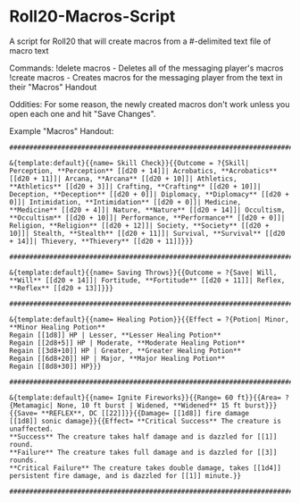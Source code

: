 # Roll20-Macros-Script
A script for Roll20 that will create macros from a #-delimited text file of macro text

Commands:
!delete macros - Deletes all of the messaging player's macros
!create macros - Creates macros for the messaging player from the text in their "Macros" Handout

Oddities:
For some reason, the newly created macros don't work unless you open each one and hit "Save Changes". 

Example "Macros" Handout: 
```
################################################################################

&{template:default}{{name= Skill Check}}{{Outcome = ?{Skill| Perception, **Perception** [[d20 + 14]]| Acrobatics, **Acrobatics** [[d20 + 11]]| Arcana, **Arcana** [[d20 + 10]]| Athletics, **Athletics** [[d20 + 3]]| Crafting, **Crafting** [[d20 + 10]]| Deception, **Deception** [[d20 + 0]]| Diplomacy, **Diplomacy** [[d20 + 0]]| Intimidation, **Intimidation** [[d20 + 0]]| Medicine, **Medicine** [[d20 + 4]]| Nature, **Nature** [[d20 + 14]]| Occultism, **Occultism** [[d20 + 10]]| Performance, **Performance** [[d20 + 0]]| Religion, **Religion** [[d20 + 12]]| Society, **Society** [[d20 + 10]]| Stealth, **Stealth** [[d20 + 11]]| Survival, **Survival** [[d20 + 14]]| Thievery, **Thievery** [[d20 + 11]]}}}

################################################################################

&{template:default}{{name= Saving Throws}}{{Outcome = ?{Save| Will, **Will** [[d20 + 14]]| Fortitude, **Fortitude** [[d20 + 11]]| Reflex, **Reflex** [[d20 + 13]]}}}

################################################################################

&{template:default}{{name= Healing Potion}}{{Effect = ?{Potion| Minor, **Minor Healing Potion**
Regain [[1d8]] HP | Lesser, **Lesser Healing Potion**
Regain [[2d8+5]] HP | Moderate, **Moderate Healing Potion**
Regain [[3d8+10]] HP | Greater, **Greater Healing Potion**
Regain [[6d8+20]] HP | Major, **Major Healing Potion**
Regain [[8d8+30]] HP}}}

################################################################################

&{template:default}{{name= Ignite Fireworks}}{{Range= 60 ft}}{{Area= ?{Metamagic| None, 10 ft burst | Widened, **Widened** 15 ft burst}}}{{Save= **REFLEX**, DC [[22]]}}{{Damage= [[1d8]] fire damage
[[1d8]] sonic damage}}{{Effect= **Critical Success** The creature is unaffected.
**Success** The creature takes half damage and is dazzled for [[1]] round.
**Failure** The creature takes full damage and is dazzled for [[3]] rounds.
**Critical Failure** The creature takes double damage, takes [[1d4]] persistent fire damage, and is dazzled for [[1]] minute.}}

################################################################################
```


